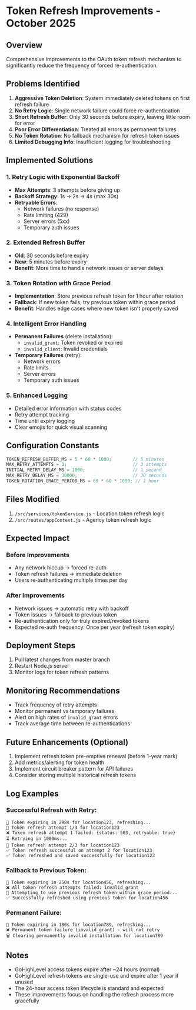 # Token Refresh Improvements - October 2025

## Overview
Comprehensive improvements to the OAuth token refresh mechanism to significantly reduce the frequency of forced re-authentication.

## Problems Identified
1. **Aggressive Token Deletion**: System immediately deleted tokens on first refresh failure
2. **No Retry Logic**: Single network failure could force re-authentication
3. **Short Refresh Buffer**: Only 30 seconds before expiry, leaving little room for error
4. **Poor Error Differentiation**: Treated all errors as permanent failures
5. **No Token Rotation**: No fallback mechanism for refresh token issues
6. **Limited Debugging Info**: Insufficient logging for troubleshooting

## Implemented Solutions

### 1. Retry Logic with Exponential Backoff
- **Max Attempts**: 3 attempts before giving up
- **Backoff Strategy**: 1s → 2s → 4s (max 30s)
- **Retryable Errors**:
  - Network failures (no response)
  - Rate limiting (429)
  - Server errors (5xx)
  - Temporary auth issues

### 2. Extended Refresh Buffer
- **Old**: 30 seconds before expiry
- **New**: 5 minutes before expiry
- **Benefit**: More time to handle network issues or server delays

### 3. Token Rotation with Grace Period
- **Implementation**: Store previous refresh token for 1 hour after rotation
- **Fallback**: If new token fails, try previous token within grace period
- **Benefit**: Handles edge cases where new token isn't properly saved

### 4. Intelligent Error Handling
- **Permanent Failures** (delete installation):
  - `invalid_grant`: Token revoked or expired
  - `invalid_client`: Invalid credentials
- **Temporary Failures** (retry):
  - Network errors
  - Rate limits
  - Server errors
  - Temporary auth issues

### 5. Enhanced Logging
- Detailed error information with status codes
- Retry attempt tracking
- Time until expiry logging
- Clear emojis for quick visual scanning

## Configuration Constants

```javascript
TOKEN_REFRESH_BUFFER_MS = 5 * 60 * 1000;        // 5 minutes
MAX_RETRY_ATTEMPTS = 3;                         // 3 attempts
INITIAL_RETRY_DELAY_MS = 1000;                  // 1 second
MAX_RETRY_DELAY_MS = 30000;                     // 30 seconds
TOKEN_ROTATION_GRACE_PERIOD_MS = 60 * 60 * 1000; // 1 hour
```

## Files Modified
1. `/src/services/tokenService.js` - Location token refresh logic
2. `/src/routes/appContext.js` - Agency token refresh logic

## Expected Impact

### Before Improvements
- Any network hiccup → forced re-auth
- Token refresh failures → immediate deletion
- Users re-authenticating multiple times per day

### After Improvements
- Network issues → automatic retry with backoff
- Token issues → fallback to previous token
- Re-authentication only for truly expired/revoked tokens
- Expected re-auth frequency: Once per year (refresh token expiry)

## Deployment Steps
1. Pull latest changes from master branch
2. Restart Node.js server
3. Monitor logs for token refresh patterns

## Monitoring Recommendations
- Track frequency of retry attempts
- Monitor permanent vs temporary failures
- Alert on high rates of `invalid_grant` errors
- Track average time between re-authentications

## Future Enhancements (Optional)
1. Implement refresh token pre-emptive renewal (before 1-year mark)
2. Add metrics/alerting for token health
3. Implement circuit breaker pattern for API failures
4. Consider storing multiple historical refresh tokens

## Log Examples

### Successful Refresh with Retry:
```
🔔 Token expiring in 298s for location123, refreshing...
🔄 Token refresh attempt 1/3 for location123
❌ Token refresh attempt 1 failed: {status: 503, retryable: true}
⏳ Retrying in 1000ms...
🔄 Token refresh attempt 2/3 for location123
✅ Token refresh successful on attempt 2 for location123
✅ Token refreshed and saved successfully for location123
```

### Fallback to Previous Token:
```
🔔 Token expiring in 250s for location456, refreshing...
❌ All token refresh attempts failed: invalid_grant
🔄 Attempting to use previous refresh token within grace period...
✅ Successfully refreshed using previous token for location456
```

### Permanent Failure:
```
🔔 Token expiring in 180s for location789, refreshing...
❌ Permanent token failure (invalid_grant) - will not retry
🗑️ Clearing permanently invalid installation for location789
```

## Notes
- GoHighLevel access tokens expire after ~24 hours (normal)
- GoHighLevel refresh tokens are single-use and expire after 1 year if unused
- The 24-hour access token lifecycle is standard and expected
- These improvements focus on handling the refresh process more gracefully